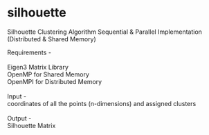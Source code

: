 # silhouette
Silhouette Clustering Algorithm Sequential &amp; Parallel Implementation (Distributed &amp; Shared Memory)

Requirements - <br />
<br />
Eigen3 Matrix Library <br />
OpenMP for Shared Memory <br />
OpenMPI for Distributed Memory <br />
<br />
Input -<br />
coordinates of all the points (n-dimensions) and assigned clusters <br />
<br />
Output - <br />
Silhouette Matrix
